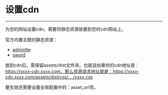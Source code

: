 # 设置cdn
---

为您的网站设置cdn，需要将静态资源放置到您的cdn网站上。

官方内置主题的静态资源：

- [adminlte](https://github.com/GoAdminGroup/themes/tree/master/adminlte/resource/assets/dist)
- [sword](https://github.com/GoAdminGroup/themes/tree/master/sword/resource/assets/dist)

放到cdn后，需保留assets/dist文件夹。也就说如果你的cdn地址是：https://xxxx-cdn.xxxx.com，那么资源请求地址就是：https://xxxx-cdn.xxxx.com/assets/dist/css/..../xxxx.css

要生效还需要设置全局配置中的：asset_url项。
